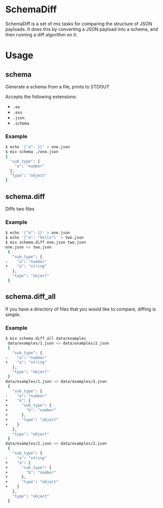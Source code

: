 # SchemaDiff

SchemaDiff is a set of mix tasks for comparing the structure of JSON payloads. It does this by converting a JSON payload into a schema, and then running a diff algorithm on it.

# Usage

## schema
Generate a schema from a file, prints to STDOUT

Accepts the following extensions:
* `.ex`
* `.exs`
* `.json`
* `.schema`

### Example
``` bash
$ echo '{"a": 1}' > one.json
$ mix schema ./one.json
{
  "sub_type": {
    "a": "number"
  },
  "type": "object"
}

```

## schema.diff
Diffs two files

### Example
``` bash
$ echo '{"a": 1}' > one.json
$ echo '{"a": "hello"}' > two.json
$ mix schema.diff one.json two.json
one.json <> two.json
 {
   "sub_type": {
-    "a": "number"
+    "a": "string"
   },
   "type": "object"
 }
```


## schema.diff_all
If you have a directory of files that you would like to compare, diffing is simple.

### Example
``` bash
$ mix schema.diff_all data/examples
 data/examples/1.json <> data/examples/2.json
 {
   "sub_type": {
-    "a": "number"
+    "a": "string"
   },
   "type": "object"
 }
data/examples/1.json <> data/examples/3.json
 {
   "sub_type": {
-    "a": "number"
+    "a": {
+      "sub_type": {
+        "b": "number"
+      },
+      "type": "object"
+    }
   },
   "type": "object"
 }
data/examples/2.json <> data/examples/3.json
 {
   "sub_type": {
-    "a": "string"
+    "a": {
+      "sub_type": {
+        "b": "number"
+      },
+      "type": "object"
+    }
   },
   "type": "object"
 }
```
